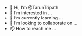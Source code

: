 - 👋 Hi, I’m @TarunTripath
- 👀 I’m interested in ...
- 🌱 I’m currently learning ...
- 💞️ I’m looking to collaborate on ...
- 📫 How to reach me ...

<!---
TarunTripath/TarunTripath is a ✨ special ✨ repository because its `README.md` (this file) appears on your GitHub profile.
You can click the Preview link to take a look at your changes.
--->
